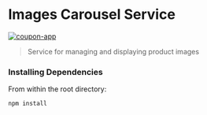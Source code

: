 # Images Carousel Service

[![coupon-app](https://circleci.com/gh/coupon-app/service-image-carousel.svg?style=shield)](<LINK>)

> Service for managing and displaying product images

### Installing Dependencies

From within the root directory:

```sh
npm install
```
